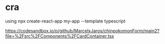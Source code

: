 # cra
 
using npx create-react-app my-app --template typescript

https://codesandbox.io/p/github/MarcelxJaros/chinpokomonForm/main2?file=%2Fsrc%2FComponents%2FCardContainer.tsx
